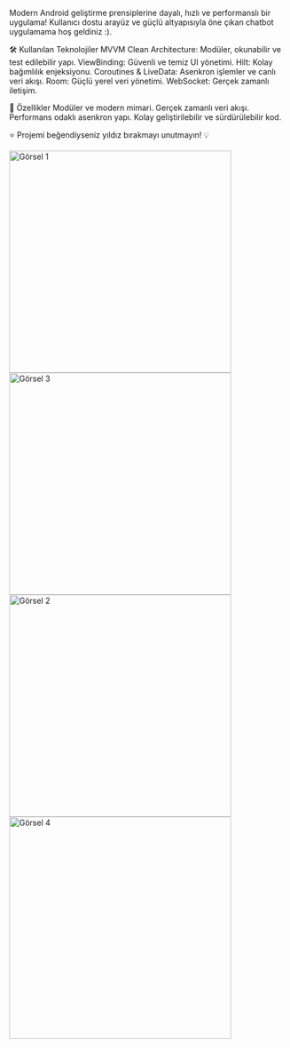 Modern Android geliştirme prensiplerine dayalı, hızlı ve performanslı bir uygulama! Kullanıcı dostu arayüz ve güçlü altyapısıyla öne çıkan chatbot uygulamama hoş geldiniz :).

🛠 Kullanılan Teknolojiler
MVVM Clean Architecture: Modüler, okunabilir ve test edilebilir yapı.
ViewBinding: Güvenli ve temiz UI yönetimi.
Hilt: Kolay bağımlılık enjeksiyonu.
Coroutines & LiveData: Asenkron işlemler ve canlı veri akışı.
Room: Güçlü yerel veri yönetimi.
WebSocket: Gerçek zamanlı iletişim.

🌟 Özellikler
Modüler ve modern mimari.
Gerçek zamanlı veri akışı.
Performans odaklı asenkron yapı.
Kolay geliştirilebilir ve sürdürülebilir kod.

⭐ Projemi beğendiyseniz yıldız bırakmayı unutmayın! 💡

<img src="https://github.com/user-attachments/assets/a19de161-2c62-4a6b-b4a4-581c55d56805" alt="Görsel 1" width="400" />
<img src="https://github.com/user-attachments/assets/956eb495-9dda-42f6-9aa3-27eee4be5ded" alt="Görsel 3" width="400" />
<img src="https://github.com/user-attachments/assets/dd5463cf-bf14-48e3-9844-355012029357" alt="Görsel 2" width="400" />
<img src="https://github.com/user-attachments/assets/58440850-c9a1-4fd3-8120-42d1d94f19cf" alt="Görsel 4" width="400" />

